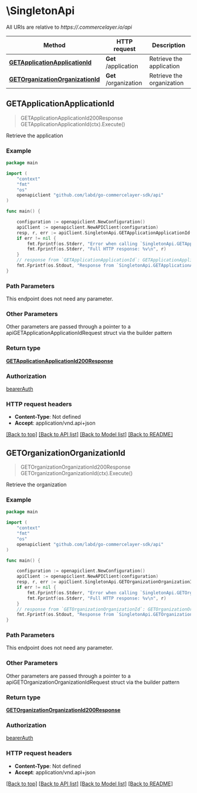 # \SingletonApi

All URIs are relative to *https://.commercelayer.io/api*

Method | HTTP request | Description
------------- | ------------- | -------------
[**GETApplicationApplicationId**](SingletonApi.md#GETApplicationApplicationId) | **Get** /application | Retrieve the application
[**GETOrganizationOrganizationId**](SingletonApi.md#GETOrganizationOrganizationId) | **Get** /organization | Retrieve the organization



## GETApplicationApplicationId

> GETApplicationApplicationId200Response GETApplicationApplicationId(ctx).Execute()

Retrieve the application



### Example

```go
package main

import (
    "context"
    "fmt"
    "os"
    openapiclient "github.com/labd/go-commercelayer-sdk/api"
)

func main() {

    configuration := openapiclient.NewConfiguration()
    apiClient := openapiclient.NewAPIClient(configuration)
    resp, r, err := apiClient.SingletonApi.GETApplicationApplicationId(context.Background()).Execute()
    if err != nil {
        fmt.Fprintf(os.Stderr, "Error when calling `SingletonApi.GETApplicationApplicationId``: %v\n", err)
        fmt.Fprintf(os.Stderr, "Full HTTP response: %v\n", r)
    }
    // response from `GETApplicationApplicationId`: GETApplicationApplicationId200Response
    fmt.Fprintf(os.Stdout, "Response from `SingletonApi.GETApplicationApplicationId`: %v\n", resp)
}
```

### Path Parameters

This endpoint does not need any parameter.

### Other Parameters

Other parameters are passed through a pointer to a apiGETApplicationApplicationIdRequest struct via the builder pattern


### Return type

[**GETApplicationApplicationId200Response**](GETApplicationApplicationId200Response.md)

### Authorization

[bearerAuth](../README.md#bearerAuth)

### HTTP request headers

- **Content-Type**: Not defined
- **Accept**: application/vnd.api+json

[[Back to top]](#) [[Back to API list]](../README.md#documentation-for-api-endpoints)
[[Back to Model list]](../README.md#documentation-for-models)
[[Back to README]](../README.md)


## GETOrganizationOrganizationId

> GETOrganizationOrganizationId200Response GETOrganizationOrganizationId(ctx).Execute()

Retrieve the organization



### Example

```go
package main

import (
    "context"
    "fmt"
    "os"
    openapiclient "github.com/labd/go-commercelayer-sdk/api"
)

func main() {

    configuration := openapiclient.NewConfiguration()
    apiClient := openapiclient.NewAPIClient(configuration)
    resp, r, err := apiClient.SingletonApi.GETOrganizationOrganizationId(context.Background()).Execute()
    if err != nil {
        fmt.Fprintf(os.Stderr, "Error when calling `SingletonApi.GETOrganizationOrganizationId``: %v\n", err)
        fmt.Fprintf(os.Stderr, "Full HTTP response: %v\n", r)
    }
    // response from `GETOrganizationOrganizationId`: GETOrganizationOrganizationId200Response
    fmt.Fprintf(os.Stdout, "Response from `SingletonApi.GETOrganizationOrganizationId`: %v\n", resp)
}
```

### Path Parameters

This endpoint does not need any parameter.

### Other Parameters

Other parameters are passed through a pointer to a apiGETOrganizationOrganizationIdRequest struct via the builder pattern


### Return type

[**GETOrganizationOrganizationId200Response**](GETOrganizationOrganizationId200Response.md)

### Authorization

[bearerAuth](../README.md#bearerAuth)

### HTTP request headers

- **Content-Type**: Not defined
- **Accept**: application/vnd.api+json

[[Back to top]](#) [[Back to API list]](../README.md#documentation-for-api-endpoints)
[[Back to Model list]](../README.md#documentation-for-models)
[[Back to README]](../README.md)

